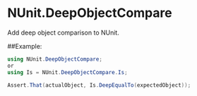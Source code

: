 NUnit.DeepObjectCompare
=======================

Add deep object comparison to NUnit.

##Example:

```csharp
using NUnit.DeepObjectCompare;
or
using Is = NUnit.DeepObjectCompare.Is;

Assert.That(actualObject, Is.DeepEqualTo(expectedObject));
```

